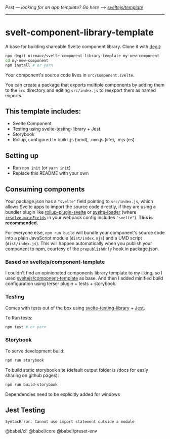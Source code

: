 *Psst — looking for an app template? Go here --> [sveltejs/template](https://github.com/sveltejs/template)*

---

# svelt-component-library-template

A base for building shareable Svelte component library. Clone it with [degit](https://github.com/Rich-Harris/degit):

```bash
npx degit nirmaoz/svelte-component-library-template my-new-component
cd my-new-component
npm install # or yarn
```

Your component's source code lives in `src/Component.svelte`.

You can create a package that exports multiple components by adding them to the `src` directory and editing `src/index.js` to reexport them as named exports.

## This template includes:

* Svelte Component
* Testing using svelte-testing-library + Jest
* Storybook
* Rollup, configured to build .js (umd), .min.js (iife), .mjs (es)

## Setting up

* Run `npm init` (or `yarn init`)
* Replace this README with your own

## Consuming components

Your package.json has a `"svelte"` field pointing to `src/index.js`, which allows Svelte apps to import the source code directly, if they are using a bundler plugin like [rollup-plugin-svelte](https://github.com/sveltejs/rollup-plugin-svelte) or [svelte-loader](https://github.com/sveltejs/svelte-loader) (where [`resolve.mainFields`](https://webpack.js.org/configuration/resolve/#resolve-mainfields) in your webpack config includes `"svelte"`). **This is recommended.**

For everyone else, `npm run build` will bundle your component's source code into a plain JavaScript module (`dist/index.mjs`) and a UMD script (`dist/index.js`). This will happen automatically when you publish your component to npm, courtesy of the `prepublishOnly` hook in package.json.

### Based on sveltejs/component-template
I couldn't find an opinionated components library template to my liking, so I used [sveltejs/component-template](https://github.com/sveltejs/component-template) as base. And then I added minified build configuration using terser plugin + tests + storybook.

### Testing
Comes with tests out of the box using [svelte-testing-library](https://github.com/testing-library/svelte-testing-library) + [Jest](https://github.com/facebook/jest).

To Run tests:
```bash
npm test # or yarn
```

### Storybook
To serve development build:
```bash
npm run storybook
```

To build static storybook site (default output folder is /docs for easly sharing on github pages):
```bash
npm run build-storybook
```

Dependencies need to be explicitly added for windows

## Jest Testing

`SyntaxError: Cannot use import statement outside a module`

@babel/cli @babel/core @babel/preset-env